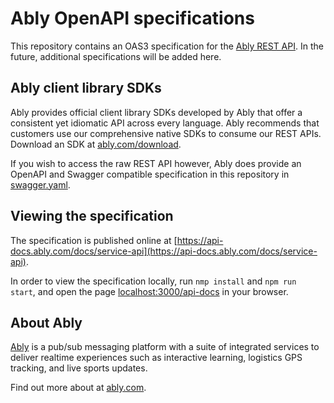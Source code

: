 # Ably OpenAPI specifications

This repository contains an OAS3 specification for the [Ably REST API](https://ably.com/documentation/rest-api). In the future, additional specifications will be added here.

## Ably client library SDKs

Ably provides official client library SDKs developed by Ably that offer a consistent yet idiomatic API across every language. Ably recommends that customers use our comprehensive native SDKs to consume our REST APIs. Download an SDK at [ably.com/download](https://ably.com/download).

If you wish to access the raw REST API however, Ably does provide an OpenAPI and Swagger compatible specification in this repository in [swagger.yaml](./swagger.yaml).

## Viewing the specification

The specification is published online at [https://api-docs.ably.com/docs/service-api](https://api-docs.ably.com/docs/service-api).

In order to view the specification locally, run `nmp install` and `npm run start`, and open the page [localhost:3000/api-docs](http://localhost:3000/api-docs) in your browser.

## About Ably

[Ably](https://ably.com) is a pub/sub messaging platform with a suite of integrated services to deliver realtime experiences such as interactive learning, logistics GPS tracking, and live sports updates.

Find out more about at [ably.com](https://ably.com).

